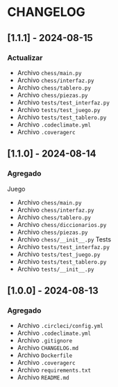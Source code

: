 # CHANGELOG

## [1.1.1] - 2024-08-15
### Actualizar
- Archivo `chess/main.py`
- Archivo `chess/interfaz.py`
- Archivo `chess/tablero.py`
- Archivo `chess/piezas.py`
- Archivo `tests/test_interfaz.py`
- Archivo `tests/test_juego.py`
- Archivo `tests/test_tablero.py`
- Archivo `.codeclimate.yml`
- Archivo `.coveragerc`
## [1.1.0] - 2024-08-14
###  Agregado
Juego
- Archivo `chess/main.py`
- Archivo `chess/interfaz.py`
- Archivo `chess/tablero.py`
- Archivo `chess/diccionarios.py`
- Archivo `chess/piezas.py`
- Archivo `chess/__init__.py`
Tests
- Archivo `tests/test_interfaz.py`
- Archivo `tests/test_juego.py`
- Archivo `tests/test_tablero.py`
- Archivo `tests/__init__.py`

## [1.0.0] - 2024-08-13

### Agregado
- Archivo `.circleci/config.yml`
- Archivo `.codeclimate.yml`
- Archivo `.gitignore`
- Archivo `CHANGELOG.md`
- Archivo `Dockerfile`
- Archivo `.coveragerc`
- Archivo `requirements.txt`
- Archivo `README.md`
